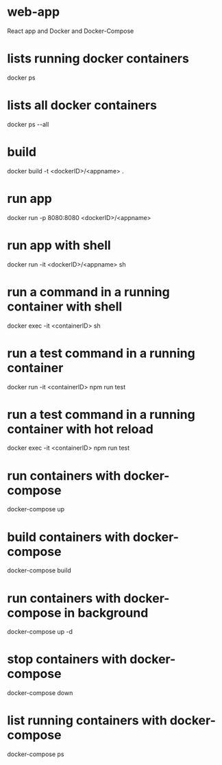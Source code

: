 # web-app
React app and Docker and Docker-Compose

# lists running docker containers

docker ps

# lists all docker containers

docker ps --all

# build

docker build -t \<dockerID>/\<appname> .

# run app

docker run -p 8080:8080 \<dockerID>/\<appname>

# run app with shell

docker run -it \<dockerID>/\<appname> sh

# run a command in a running container with shell

docker exec -it \<containerID> sh

# run a test command in a running container

docker run -it \<containerID> npm run test

# run a test command in a running container with hot reload

docker exec -it \<containerID> npm run test

# run containers with docker-compose

docker-compose up

# build containers with docker-compose

docker-compose build

# run containers with docker-compose in background

docker-compose up -d

# stop containers with docker-compose

docker-compose down

# list running containers with docker-compose

docker-compose ps